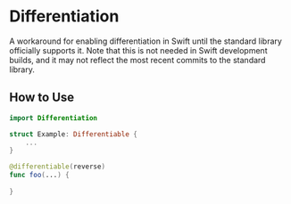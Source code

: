# Differentiation

A workaround for enabling differentiation in Swift until the standard library officially supports it. Note that this is not needed in Swift development builds, and it may not reflect the most recent commits to the standard library.

## How to Use

```swift
import Differentiation

struct Example: Differentiable {
    ...
}

@differentiable(reverse)
func foo(...) {
    
}
```
